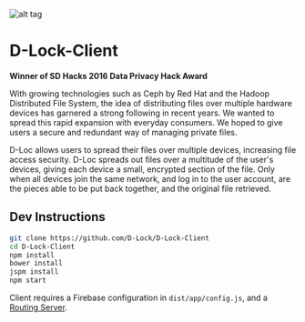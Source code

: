 ![alt tag](https://cdn.discordapp.com/attachments/231497949006266369/232176166587334656/full-01.png)
# D-Lock-Client
**Winner of SD Hacks 2016 Data Privacy Hack Award**

With growing technologies such as Ceph by Red Hat and the Hadoop Distributed File System, the idea of distributing files over multiple hardware devices has garnered a strong following in recent years. We wanted to spread this rapid expansion with everyday consumers. We hoped to give users a secure and redundant way of managing private files.

D-Loc allows users to spread their files over multiple devices, increasing file access security. D-Loc spreads out files over a multitude of the user's devices, giving each device a small, encrypted section of the file. Only when all devices join the same network, and log in to the user account, are the pieces able to be put back together, and the original file retrieved.

## Dev Instructions
```bash
git clone https://github.com/D-Lock/D-Lock-Client
cd D-Lock-Client
npm install
bower install
jspm install
npm start
```

Client requires a Firebase configuration in `dist/app/config.js`, and a [Routing Server](https://github.com/D-Lock/Routing-Server).
